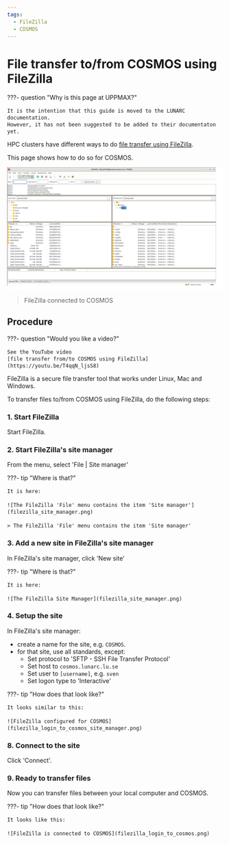 ```yaml
---
tags:
  - FileZilla
  - COSMOS
---
```


# File transfer to/from COSMOS using FileZilla

???- question "Why is this page at UPPMAX?"

    It is the intention that this guide is moved to the LUNARC documentation.
    However, it has not been suggested to be added to their documentaton
    yet.

HPC clusters have different ways to do
[file transfer using FileZilla](file_transfer_using_filezilla.md).

This page shows how to do so for COSMOS.

![FileZilla connected to COSMOS](filezilla_login_to_cosmos.png)

> FileZilla connected to COSMOS

## Procedure

???- question "Would you like a video?"

    See the YouTube video
    [file transfer from/to COSMOS using FileZilla](https://youtu.be/T4qqN_ljsS8)

FileZilla is a secure file transfer tool that works under Linux, Mac and Windows.

To transfer files to/from COSMOS using FileZilla, do
the following steps:

### 1. Start FileZilla

Start FileZilla.

### 2. Start FileZilla's site manager

From the menu, select 'File | Site manager'

???- tip "Where is that?"

    It is here:

    ![The FileZilla 'File' menu contains the item 'Site manager'](filezilla_site_manager.png)

    > The FileZilla 'File' menu contains the item 'Site manager'

### 3. Add a new site in FileZilla's site manager

In FileZilla's site manager, click 'New site'

???- tip "Where is that?"

    It is here:

    ![The FileZilla Site Manager](filezilla_site_manager.png)

### 4. Setup the site

In FileZilla's site manager:

- create a name for the site, e.g. `COSMOS`.
- for that site, use all standards, except:
    - Set protocol to 'SFTP - SSH File Transfer Protocol'
    - Set host to `cosmos.lunarc.lu.se`
    - Set user to `[username]`, e.g. `sven`
    - Set logon type to 'Interactive'

???- tip "How does that look like?"

    It looks similar to this:

    ![FileZilla configured for COSMOS](filezilla_login_to_cosmos_site_manager.png)

### 8. Connect to the site

Click 'Connect'.

### 9. Ready to transfer files

Now you can transfer files between your local computer and COSMOS.

???- tip "How does that look like?"

    It looks like this:

    ![FileZilla is connected to COSMOS](filezilla_login_to_cosmos.png)
